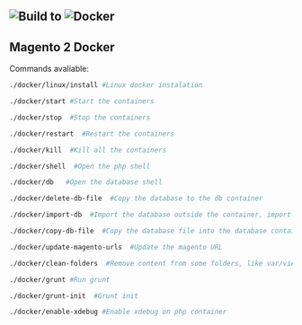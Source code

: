 ![Build to](https://img.shields.io/static/v1?label=Build%20to&message=Magento%202&color=green) 
![Docker](https://img.shields.io/static/v1?label=For&message=Docker&&color=blue)
--- 
## Magento 2 Docker

Commands avaliable:
```bash
./docker/linux/install #Linux docker instalation 
```

```bash
./docker/start #Start the containers
```
```bash
./docker/stop  #Stop the containers
```
```bash
./docker/restart  #Restart the containers
```
```bash
./docker/kill  #Kill all the containers
```
```bash
./docker/shell  #Open the php shell
```

```bash
./docker/db   #Open the database shell
```
```bash
./docker/delete-db-file  #Copy the database to the db container
```
```bash
./docker/import-db  #Import the database outside the container, import the database, update the URL, and delete the database file from the db container
```
```bash
./docker/copy-db-file  #Copy the database file into the database container
```

```bash
./docker/update-magento-urls  #Update the magento URL
```

```bash
./docker/clean-folders  #Remove content from some folders, like var/view_preprocessed/*, pub/static/* etc...
```
```bash
./docker/grunt #Run grunt
```
```bash
./docker/grunt-init  #Grunt init
```

```bash
./docker/enable-xdebug #Enable xdebug on php container
```
